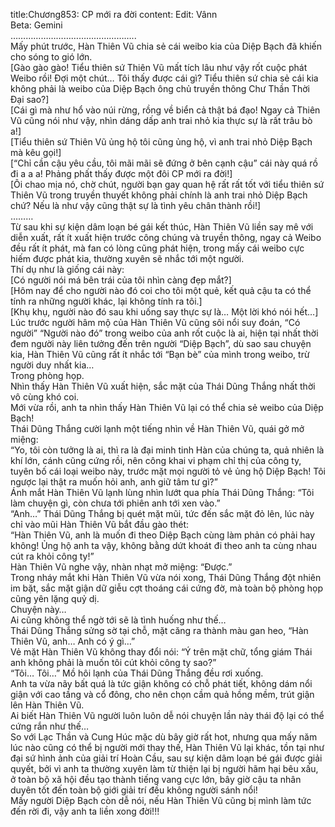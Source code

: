title:Chương853: CP mới ra đời
content:
Edit: Vânn<br>Beta: Gemini<br>…………………………………………..<br>Mấy phút trước, Hàn Thiên Vũ chia sẻ cái weibo kia của Diệp Bạch đã khiến cho sóng to gió lớn.<br>[Gào gào gào! Tiểu thiên sứ Thiên Vũ mất tích lâu như vậy rốt cuộc phát Weibo rồi! Đợi một chút… Tôi thấy được cái gì? Tiểu thiên sứ chia sẻ cái kia không phải là weibo của Diệp Bạch ông chủ truyền thông Chư Thần Thời Đại sao?]<br>[Cái gì mà như hổ vào núi rừng, rồng về biển cả thật bá đạo! Ngay cả Thiên Vũ cũng nói như vậy, nhìn dáng dấp anh trai nhỏ kia thực sự là rất trâu bò a!]<br>[Tiểu thiên sứ Thiên Vũ ủng hộ tôi cũng ủng hộ, vì anh trai nhỏ Diệp Bạch mà kêu gọi!]<br>[“Chỉ cần cậu yêu cầu, tôi mãi mãi sẽ đứng ở bên cạnh cậu” cái này quá rồ đi a a a! Phảng phất thấy được một đôi CP mới ra đời!]<br>[Ôi chao mịa nó, chờ chút, người bạn gay quan hệ rất rất tốt với tiểu thiên sứ Thiên Vũ trong truyền thuyết không phải chính là anh trai nhỏ Diệp Bạch chứ? Nếu là như vậy cũng thật sự là tình yêu chân thành rồi!]<br>………<br>Từ sau khi sự kiện dâm loạn bé gái kết thúc, Hàn Thiên Vũ liền say mê với diễn xuất, rất ít xuất hiện trước công chúng và truyền thông, ngay cả Weibo đều rất ít phát, mà fan có lòng cũng phát hiện, trong mấy cái weibo cực hiếm được phát kia, thường xuyên sẽ nhắc tới một người.<br>Thí dụ như là giống cái này:<br>[Có người nói má bên trái của tôi nhìn càng đẹp mắt?]<br>[Hôm nay để cho người nào đó coi cho tôi một quẻ, kết quả cậu ta có thể tính ra những người khác, lại không tính ra tôi.]<br>[Khụ khụ, người nào đó sau khi uống say thực sự là… Một lời khó nói hết…]<br>Lúc trước người hâm mộ của Hàn Thiên Vũ cũng sôi nổi suy đoán, “Có người” “Người nào đó” trong weibo của anh rốt cuộc là ai, hiện tại nhất thời đem người này liên tưởng đến trên người “Diệp Bạch”, dù sao sau chuyện kia, Hàn Thiên Vũ cũng rất ít nhắc tới “Bạn bè” của mình trong weibo, trừ người duy nhất kia…<br>Trong phòng họp.<br>Nhìn thấy Hàn Thiên Vũ xuất hiện, sắc mặt của Thái Dũng Thắng nhất thời vô cùng khó coi.<br>Mới vừa rồi, anh ta nhìn thấy Hàn Thiên Vũ lại có thể chia sẻ weibo của Diệp Bạch!<br>Thái Dũng Thắng cười lạnh một tiếng nhìn về Hàn Thiên Vũ, quái gở mở miệng:<br>“Yo, tôi còn tưởng là ai, thì ra là đại minh tinh Hàn của chúng ta, quả nhiên là khí lớn, cánh cũng cứng rồi, nên công khai vi phạm chỉ thị của công ty, tuyên bố cái loại weibo này, trước mặt mọi người tỏ vẻ ủng hộ Diệp Bạch! Tôi ngược lại thật ra muốn hỏi anh, anh giữ tâm tư gì?”<br>Ánh mắt Hàn Thiên Vũ lạnh lùng nhìn lướt qua phía Thái Dũng Thắng: “Tôi làm chuyện gì, còn chưa tới phiên anh tới xen vào.”<br>“Anh…” Thái Dũng Thắng bị quét mặt mũi, tức đến sắc mặt đỏ lên, lúc này chỉ vào mũi Hàn Thiên Vũ bắt đầu gào thét:<br>“Hàn Thiên Vũ, anh là muốn đi theo Diệp Bạch cùng làm phản có phải hay không! Ủng hộ anh ta vậy, không bằng dứt khoát đi theo anh ta cùng nhau cút ra khỏi công ty!”<br>Hàn Thiên Vũ nghe vậy, nhàn nhạt mở miệng: “Được.”<br>Trong nháy mắt khi Hàn Thiên Vũ vừa nói xong, Thái Dũng Thắng đột nhiên im bặt, sắc mặt giận dữ giễu cợt thoáng cái cứng đờ, mà toàn bộ phòng họp cũng yên lặng quỷ dị.<br>Chuyện này…<br>Ai cũng không thể ngờ tới sẽ là tình huống như thế…<br>Thái Dũng Thắng sửng sờ tại chỗ, mặt căng ra thành màu gan heo, “Hàn Thiên Vũ, anh… Anh có ý gì…”<br>Vẻ mặt Hàn Thiên Vũ không thay đổi nói: “Ý trên mặt chữ, tổng giám Thái anh không phải là muốn tôi cút khỏi công ty sao?”<br>“Tôi… Tôi…” Mồ hôi lạnh của Thái Dũng Thắng đều rơi xuống.<br>Anh ta vừa nãy bất quá là tức giận không có chỗ phát tiết, không dám nổi giận với cao tầng và cổ đông, cho nên chọn cầm quả hồng mềm, trút giận lên Hàn Thiên Vũ.<br>Ai biết Hàn Thiên Vũ người luôn luôn dễ nói chuyện lần này thái độ lại có thể cứng rắn như thế…<br>So với Lạc Thần và Cung Húc mặc dù bây giờ rất hot, nhưng qua mấy năm lúc nào cũng có thể bị người mới thay thế, Hàn Thiên Vũ lại khác, tồn tại như đại sứ hình ảnh của giải trí Hoàn Cầu, sau sự kiện dâm loạn bé gái được giải quyết, bởi vì anh ta thường xuyên làm từ thiện lại bị người hãm hại bêu xấu, ở toàn bộ xã hội đều tạo thành tiếng vang cực lớn, bây giờ cậu ta nhân duyên tốt đến toàn bộ giới giải trí đều không người sánh nổi!<br>Mấy người Diệp Bạch còn dễ nói, nếu Hàn Thiên Vũ cũng bị mình làm tức đến rời đi, vậy anh ta liền xong đời!!!